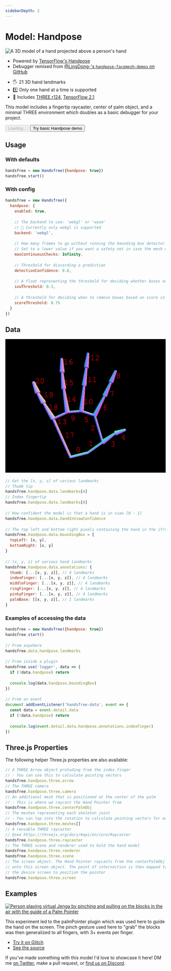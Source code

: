 ```yaml
---
sidebarDepth: 2
---
```

# Model: Handpose

<div class="row align-top">
  <div class="col-6">
    <p><img alt="A 3D model of a hand projected above a person's hand" src="https://media1.giphy.com/media/qtDKTxsvD2fegGlRFr/giphy.gif" /></p>
    <ul>
      <li>Powered by <a href="https://github.com/tensorflow/tfjs-models/tree/master/handpose">TensorFlow's Handpose</a></li>
      <li>Debugger remixed from <a href="https://github.com/LingDong-/handpose-facemesh-demos">@LingDong-'s <code>handpose-facemesh-demos</code> on GitHub</a></li>
    </ul>
  </div>
  <div class="col-6">
    <Window title="Overview and basic demo">
      <section>
        <ul>
          <li>🖐 21 3D hand landmarks</li>
          <li>1️⃣ Only one hand at a time is supported</li>
          <li>🧰 Includes <a href="https://github.com/mrdoob/three.js/">THREE r124</a>, <a href="https://github.com/tensorflow/tfjs">TensorFlow 2.1</a></li>
        </ul>
        <p>This model includes a fingertip raycaster, center of palm object, and a minimal THREE environment which doubles as a basic debugger for your project.</p>
        <div>
          <HandsfreeToggle class="full-width handsfree-hide-when-started-without-handpose" text-off="Try basic Handpose demo" text-on="Stop Handpose Model" :opts="demoOpts" />
          <button class="handsfree-show-when-started-without-handpose handsfree-show-when-loading" disabled><Fa-Spinner spin /> Loading...</button>
          <button class="handsfree-show-when-started-without-handpose handsfree-hide-when-loading" @click="startDemo"><Fa-Video /> Try basic Handpose demo</button>
        </div>
      </section>
    </Window>
  </div>
</div>

## Usage

### With defaults

```js
handsfree = new Handsfree({handpose: true})
handsfree.start()
```

### With config

```js
handsfree = new Handsfree({
  handpose: {
    enabled: true,

    // The backend to use: 'webgl' or 'wasm'
    // 🚨 Currently only webgl is supported
    backend: 'webgl',

    // How many frames to go without running the bounding box detector. 
    // Set to a lower value if you want a safety net in case the mesh detector produces consistently flawed predictions.
    maxContinuousChecks: Infinity,

    // Threshold for discarding a prediction
    detectionConfidence: 0.8,

    // A float representing the threshold for deciding whether boxes overlap too much in non-maximum suppression. Must be between [0, 1]
    iouThreshold: 0.3,

    // A threshold for deciding when to remove boxes based on score in non-maximum suppression.
    scoreThreshold: 0.75
  }
})
```

## Data

![](/hand-indices.jpg)

```js
// Get the [x, y, z] of various landmarks
// Thumb tip
handsfree.handpose.data.landmarks[4]
// Index fingertip
handsfree.handpose.data.landmarks[8]

// How confident the model is that a hand is in view [0 - 1]
handsfree.handpose.data.handInViewConfidence

// The top left and bottom right pixels containing the hand in the iframe
handsfree.handpose.data.boundingBox = {
  topLeft: [x, y],
  bottomRight: [x, y]
}

// [x, y, z] of various hand landmarks
handsfree.handpose.data.annotations: {
  thumb: [...[x, y, z]], // 4 landmarks
  indexFinger: [...[x, y, z]], // 4 landmarks
  middleFinger: [...[x, y, z]], // 4 landmarks
  ringFinger: [...[x, y, z]], // 4 landmarks
  pinkyFinger: [...[x, y, z]], // 4 landmarks
  palmBase: [[x, y, z]], // 1 landmarks
}
```

### Examples of accessing the data

```js
handsfree = new Handsfree({handpose: true})
handsfree.start()

// From anywhere
handsfree.data.handpose.landmarks

// From inside a plugin
handsfree.use('logger', data => {
  if (!data.handpose) return

  console.log(data.handpose.boundingBox)
})

// From an event
document.addEventListener('handsfree-data', event => {
  const data = event.detail.data
  if (!data.handpose) return

  console.log(event.detail.data.handpose.annotations.indexFinger)
})
```

## Three.js Properties

The following helper Three.js properties are also available:

```js
// A THREE Arrow object protuding from the index finger
// - You can use this to calculate pointing vectors
handsfree.handpose.three.arrow
// The THREE camera
handsfree.handpose.three.camera
// An additional mesh that is positioned at the center of the palm
// - This is where we raycast the Hand Pointer from
handsfree.handpose.three.centerPalmObj
// The meshes representing each skeleton joint
// - You can tap into the rotation to calculate pointing vectors for each fingertip
handsfree.handpose.three.meshes[]
// A reusable THREE raycaster
// @see https://threejs.org/docs/#api/en/core/Raycaster
handsfree.handpose.three.raycaster
// The THREE scene and renderer used to hold the hand model
handsfree.handpose.three.renderer
handsfree.handpose.three.scene
// The screen object. The Hand Pointer raycasts from the centerPalmObj
// onto this screen object. The point of intersection is then mapped to
// the device screen to position the pointer
handsfree.handpose.three.screen
```


## Examples

<!-- 🙌 Hi! If you'd like to add your project, just uncomment below with and replace the ALL_CAPS to your info. Thanks so much 🙏 -->

<!--
<div class="row">
  <div class="col-6">
    <Window title="DEMO_TITLE" :maximize="true">
      <div>
        <a href="LINK_TO_DEMO"><img alt="SHORT_DESCRIPTION" src="LINK_TO_GIPHY_OR_OTHER_PUBLIC_GIF_URL"></a>
      </div>
      <p>A_BRIEF_DESCRIPTION</p>
      <div>
        <ul>
          <li><a href="LINK_TO_DEMO">Try it on Glitch</a></li>
          <li><a href="LINK_TO_SOURCE_OR_GITHUB">See the source</a></li>
        </ul>
      </div>
    </Window>
  </div>
</div>
-->

<div class="row align-top">
  <div class="col-6">
    <Window title="Handsfree Jenga" :maximize="true">
      <div>
        <a href="https://handsfree-jenga.glitch.me/"><img alt="Person playing virtual Jenga by pinching and pulling on the blocks in the air with the guide of a Palm Pointer" src="https://media4.giphy.com/media/brC1Ow2v62htVmpfLh/giphy.gif"></a>
      </div>
      <p>This experiment led to the palmPointer plugin which was used here to guide the hand on the screen. The pinch gesture used here to "grab" the blocks was then generalized to all fingers, with 3+ events per finger.</p>
      <div>
        <ul>
          <li><a href="https://handsfree-jenga.glitch.me/">Try it on Glitch</a></li>
          <li><a href="https://glitch.com/edit/#!/handsfree-jenga?path=README.md">See the source</a></li>
        </ul>
      </div>
    </Window>
  </div>
  <div class="col-6">
    <Window title="Add your project">
      If you've made something with this model I'd love to showcase it here! DM me <a href="https://twitter.com/midiblocks">on Twitter</a>, <a class="https://github.com/midiblocks/handsfree/edit/master/docs/ref/model/handpose.md">make a pull request</a>, or <a href="https://discord.gg/q96txF5Wf5">find us on Discord</a>.  
    </Window>
  </div>
</div>





<!-- Code -->
<script>
export default {
  data () {
    return {
      demoOpts: {
        weboji: false,
        hands: false,
        facemesh: false,
        pose: false,
        holistic: false,
        handpose: true
      }
    }
  },

  methods: {
    /**
     * Start the page with our preset options
     */
    startDemo () {
      this.$root.handsfree.update(this.demoOpts)
    }
  }
}
</script>
